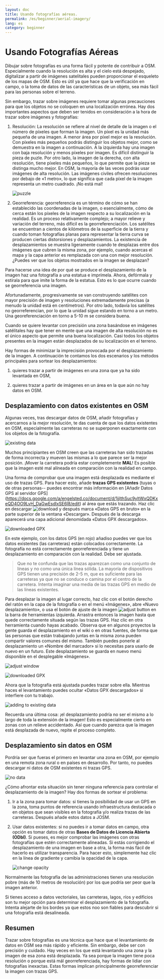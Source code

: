 ```yaml
---
layout: doc
title: Usando fotografías aéreas.
permalink: /es/beginner/aerial-imagery/
lang: es
category: beginner
---
```


Usando Fotografías Aéreas
=========================

Dibujar sobre fotografías es una forma fácil y potente de contribuir a
OSM. Especialmente cuando la resolución es alta y el cielo está despejado,
digitalizar a partir de imágenes satelitales pueden proporcionar el esqueleto
de los mapas de OSM. Esto es útil ya que hace que la verificación en campo,
o la toma de datos de las características de un objeto, sea más fácil para
las personas sobre el terreno.

Sin embargo, trazar sobre imágenes requiere tomar algunas precauciones 
para que los objetos no se coloquen en una localización errónea. Hay dos
importantes aspectos que deben ser tenidos en consideración a la hora de 
trazar sobre imágenes y fotografías:

1.  Resolución: La resolución se refiere al nivel de detalle de la imagen 
    o el número de píxeles que forman la imagen. Un píxel es la unidad más
    pequeña de una imagen. A menor área por píxel mejor es la resolución.
    Con píxeles más pequeños podrás distinguir los objetos mejor, como se
    demuestra en la imagen a continuación. A la izquierda hay una imagen
    con baja resolución y menos píxeles por imagen. Es difícil distinguir 
    la pieza de puzle. Por otro lado, la imagen de la derecha, con alta
    resolución, tiene píxeles más pequeños, lo que permite que la pieza
    se distinga mucho mejor. En OSM, la mayoría de las veces podrás usar
    imágenes de alta resolución. Las imágenes civiles ofrecen resoluciones
    por debajo de «1 metro», lo que significa que cada píxel de la imagen
    representa un metro cuadrado. ¡No está mal!

    ![puzzle][]

2.  Georreferencia: georreferencia es un término de cómo se han establecido
    las coordenadas de la imagen, o esencialmente, cómo de cerca están los 
    píxeles de la imagen respecto a su localización en la realidad. Es
    un proceso relativamente complejo; a mayor  relieve y variación del 
    terreno, más dificil es la georreferenciación. Los satélites se 
    encuentran a cientos de kilómetros de la superficie de la tierra y
    cuando toman fotografías planas para representar la tierra curva se
    producen ciertas distorsiones y desplazamientos. La existencia de 
    desplazamientos se muestra ligeramente cuando te desplazas entre dos
    imágenes que cubren la misma zona, por ejemplo, cuando acercas el mapa
    y la capa anterior es remplazada con una con mejor resolución. 
    ¿Puedes ver que los objetos mostrados en la imagen se desplazan?

Para hacerse una idea de por qué se produce el desplazamiento de la imagen
haz una fotografía a una estatua e imprímela. Ahora, defórmala y estírala
para que imite la forma de la estatua. Esto es lo que ocurre cuando se
georreferencia una imagen.

Afortunadamente, progresivamente se van construyendo satélites con mayor
precisión de imagen y resoluciones extremadamente precisas (a menudo la unidad 
está en centímetros). Por otro lado, todavía los satélites no georreferencian,
por lo que la unidad sigue estando en torno a un metro. Una georeferenciación
en torno a 5-10 m se considera buena.

Cuando se quiere levantar con precisión una zona basándose en imágenes 
satélitales hay que tener en mente que una imagen de alta resolución
no es el único aspecto que permite una buena localización. Casi todos
los objetos presentes en la imagen están desplazados de su localización
en el terreno.

Hay formas de minimizar la imprecisión provocada por el desplazamiento
de la imagen. A continuación te contamos los dos escenarios y los 
métodos principales para sortear los desplazamientos:

1. quieres trazar a partir de imágenes en una zona que ya ha sido 
levantada en OSM,

2. quieres trazar a partir de imágenes en un área en la que aún no hay
datos en OSM.

Desplazamiento con datos existentes en OSM
------------------------------------------

Algunas veces, tras descargar datos de OSM, añadir fotografías y
acercarnos a la mejor resolución, te das cuenta de que los datos
existentes en OSM, especialmente las carreteras no se superponen
exactamente con los objetos de la fotografía.

![existing data][]

Muchos principiantes en OSM creen que las carreteras han sido trazadas
de forma incorrecta y mueven las mismas a lo que parece ser la mejor 
posición. ¡Mover la carretera podría estar completemente __MAL__! Es
posible que la imagen esté mal alíneada en comparación con la realidad
en campo.

Una forma de comprobar que una imagen está desplazada es mediante el uso
de trazas GPS. Para hacer esto, añade __trazas GPS existentes__ (tuyas o
de otras personas-- puedes encontrar más información en [Añadir Datos GPS al servidor GPS]
(https://docs.google.com/a/engelsted.co/document/d/1jjlthSuc9yltWxQDKxeQD4OO9LvH_DaGwEsdlxSE6l8/edit)[](https://docs.google.com/a/engelsted.co/document/d/1jjlthSuc9yltWxQDKxeQD4OO9LvH_DaGwEsdlxSE6l8/edit)
al área que estás trazando. Haz clic en descargar ![download][] y después
marca «Datos GPS en bruto» en la parte superior de la ventana «Descargar».
Después de la descarga aparecerá una capa adicional denomidada «Datos GPX descargados».

![downloaded GPX][]

En este ejemplo, con los datos GPS (en rojo) añadiso puedes ver que los
datos existentes (las carreteras) están colocados correctamente. La fotografía
no está correctamente georreferenciada y tiene un desplazamiento en comparación
con la realidad. Debe ser ajustada.

> Que no te confunda que las trazas aparezcan como una conjunto de líneas
> y no como una única línea sólida. La mayoría de dispositivos GPS tienen una
> precisión de 2-5 m, que es suficiente para las carreteras ya que no se conduce 
> o camina por el centro de la carretera. Intenta imaginar una media de las 
> trazas GPS en medio de las líneas existentes.

Para desplazar la imagen al lugar correcto, haz clic con el botón derecho
del ratón en la capa de la fotografía o en el menú «Imágenes», abre 
«Nuevo desplazamiento», o usa el botón de ajuste de la imagen ![adjust button][]
en la barra de herramientas izquierda. Arrastra entonces la imagen hasta
que quede correctamente situada según las trazas GPS. Haz clic en otra
herramienta cuando hayas acabado. Observa que en algunos proyectos la gente
guarda el desplazamiento en el wiki o en otras fuentes, de forma que las
personas que están trabajando juntas en la misma zona pueden compartir
valores comunes del mismo. También puedes ponerle al desplazamiento un
«Nombre del marcador» si lo necesitas para usarlo de nuevo en un futuro.
Este desplazamiento se guarda en nuevo menú disponible en el desplegable
«Imágenes».

![adjust window][]

![downloaded GPX][]

Ahora que la fotografía está ajustada puedes trazar sobre ella. Mientras
haces el levantamiento puedes ocultar «Datos GPX descargados» si interfiere
con tu trabajo.

![adding to existing data][]

Recuerda una última cosa: ¡el desplazamiento podría no ser el mismo a
lo largo de toda la extensión de la imagen! Esto es especialmente cierto
en zonas con un relieve accidentado. Así que cuando parezca que la
imagen está desplazada de nuevo, repite el proceso completo.

Desplazamiento sin datos en OSM
-------------------------------

Pordría ser que fueras el primero en levantar una zona en OSM, por
ejemplo en una remota zona rural o en países en desarrollo. Por tanto,
no puedes descargar ni datos de OSM existentes ni trazas GPS.

![no data][]

¿Cómo afrontar esta situación sin tener ninguna referencia para controlar
el desplazamiento de la imagen? Hay dos formas de sortear el problema:

1.  Ir a la zona para tomar datos: si tienes la posibilidad de usar un GPS en la zona,
    toma puntos de referencia usando infraestructura destacada o en objetos
    que sean visibles en la fotografía y/o realiza trazas de las carreteras.
    Después añade estos datos a JOSM.

2. Usar datos existentes: si no puedes ir a tomar datos en campo, otra
    opción es tomar datos de otras __Bases de Datos de Licencia Abierta (ODbl)__.
    Si pueses, es mejor comprobar las imágenes con otras fotografías que
    estén correctamente alineadas. Si estás corrigiendo el desplazamiento
    de una imagen en base a otra, la forma más fácil de hacerlo es
    utilizar transparencia. Para hacer esto, simplemente haz clic
    en la línea de gradiente y camibia la opacidad de la capa.

    ![change opacity][]

Normalmente las fotografía de las administraciones tienen una resolución
pobre (más de 10 metros de resolución) por los que podría ser peor que
la imagen anterior.

Si tienes acceso a datos vectoriales, las carreteras, lagos, ríos y edificios
son tu mejor opción para determinar el desplazamiento de la fotografía.
Intenta alejarte de los bordes ya que estos noo son fiables para descubrir
si una fotografía está desalineada.

Resumen
-------

Trazar sobre fotografías es una técnica que hace que el levantamiento de 
datos en OSM sea más rápido y eficiente. Sin embargo, debe ser con precisión
y cuidado. Hay veces en los que está levantando una zona y la imagen de 
esa zona está desplazada. Ya sea porque la imagen tiene poca resolución o
porque está mál georreferenciada, hay formas de lidiar con fotografías 
inexactas. Estas formas implican principalmente georreferenciar la imagen con
trazas GPS.



[puzzle]: {{site.baseurl}}/images/offset_puzzle_en.png
[existing data]: {{site.baseurl}}/images/offset_existing_data_en.png
[download]: {{site.baseurl}}/images/offset_tool_download_en.png
[downloaded GPX]: {{site.baseurl}}/images/offset_downloaded_gpx_en.png
[adjust button]: {{site.baseurl}}/images/offset_tool_adjust_en.png
[adjust window]: {{site.baseurl}}/images/offset_adjust_window_en.png
[adding to existing data]: {{site.baseurl}}/images/offset_add_to_data_en.png
[no data]: {{site.baseurl}}/images/offset_no_data_en.png
[change opacity]: {{site.baseurl}}/images/offset_change_opacity_en.png
